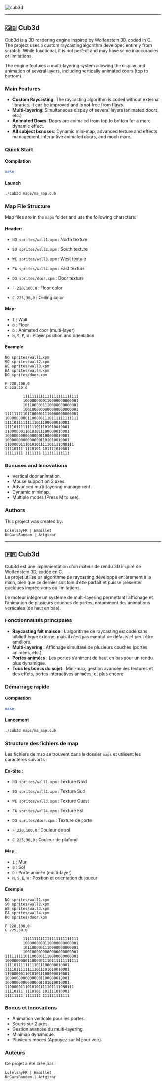 ![cub3d](https://github.com/user-attachments/assets/4dca35d8-d343-431a-82c2-601fbb338da4)

---

## 🇬🇧 Cub3d

Cub3d is a 3D rendering engine inspired by Wolfenstein 3D, coded in C.  
The project uses a custom raycasting algorithm developed entirely from scratch. While functional, it is not perfect and may have some inaccuracies or limitations.

The engine features a multi-layering system allowing the display and animation of several layers, including vertically animated doors (top to bottom).

### Main Features

- **Custom Raycasting**: The raycasting algorithm is coded without external libraries. It can be improved and is not free from flaws.
- **Multi-layering**: Simultaneous display of several layers (animated doors, etc.)
- **Animated Doors**: Doors are animated from top to bottom for a more dynamic effect.
- **All subject bonuses**: Dynamic mini-map, advanced texture and effects management, interactive animated doors, and much more.

### Quick Start

#### Compilation

```bash
make
```

#### Launch

```bash
./cub3d maps/ma_map.cub
```

### Map File Structure

Map files are in the `maps` folder and use the following characters:

#### Header:
- `NO sprites/wall1.xpm`  : North texture
- `SO sprites/wall2.xpm`  : South texture
- `WE sprites/wall3.xpm`  : West texture
- `EA sprites/wall4.xpm`  : East texture
- `DO sprites/door.xpm`   : Door texture

- `F 220,100,0`           : Floor color
- `C 225,30,0`            : Ceiling color

#### Map:
- `1` : Wall
- `0` : Floor
- `D` : Animated door (multi-layer)
- `N`, `S`, `E`, `W` : Player position and orientation

#### Example

```
NO sprites/wall1.xpm
SO sprites/wall2.xpm
WE sprites/wall3.xpm
EA sprites/wall4.xpm
DO sprites/door.xpm

F 220,100,0
C 225,30,0

        1111111111111111111111111
        1000000000110000000000001
        1011000001110000000000001
        1001000000000000000000001
111111111011000001110000000000001
100000000011000001110111111111111
11110111111111011100000010001
11110111111111011101010010001
11000000110101011100000010001
10000000000000001100000010001
10000000000000001101010010001
11000001110101011111011110N0111
11110111 1110101 101111010001
11111111 1111111 111111111111
```

### Bonuses and Innovations

- Vertical door animation.
- Mouse support on 2 axes.
- Advanced multi-layering management.
- Dynamic minimap.
- Multiple modes (Press M to see).

### Authors

This project was created by:

    LolelsayFR | Emaillet
    UnGarsRandom | Artgirar

---

## 🇫🇷 Cub3d

Cub3d est une implémentation d’un moteur de rendu 3D inspiré de Wolfenstein 3D, codée en C.  
Le projet utilise un algorithme de raycasting développé entièrement à la main, bien que ce dernier soit loin d’être parfait et puisse présenter quelques imprécisions ou limitations.

Le moteur intègre un système de multi-layering permettant l’affichage et l’animation de plusieurs couches de portes, notamment des animations verticales (de haut en bas).

### Fonctionnalités principales

- **Raycasting fait maison** : L’algorithme de raycasting est codé sans bibliothèque externe, mais il n’est pas exempt de défauts et peut être amélioré.
- **Multi-layering** : Affichage simultané de plusieurs couches (portes animées, etc.)
- **Portes animées** : Les portes s’animent de haut en bas pour un rendu plus dynamique.
- **Tous les bonus du sujet** : Mini-map, gestion avancée des textures et des effets, portes interactives animées, et plus encore.

### Démarrage rapide

#### Compilation

```bash
make
```

#### Lancement

```bash
./cub3d maps/ma_map.cub
```

### Structure des fichiers de map

Les fichiers de map se trouvent dans le dossier `maps` et utilisent les caractères suivants :

#### En-tête :
- `NO sprites/wall1.xpm`  : Texture Nord
- `SO sprites/wall2.xpm`  : Texture Sud
- `WE sprites/wall3.xpm`  : Texture Ouest
- `EA sprites/wall4.xpm`  : Texture Est
- `DO sprites/door.xpm`   : Texture de porte

- `F 220,100,0`           : Couleur de sol
- `C 225,30,0`            : Couleur de plafond

#### Map :
- `1` : Mur
- `0` : Sol
- `D` : Porte animée (multi-layer)
- `N`, `S`, `E`, `W` : Position et orientation du joueur

#### Exemple

```
NO sprites/wall1.xpm
SO sprites/wall2.xpm
WE sprites/wall3.xpm
EA sprites/wall4.xpm
DO sprites/door.xpm

F 220,100,0
C 225,30,0

        1111111111111111111111111
        1000000000110000000000001
        1011000001110000000000001
        1001000000000000000000001
111111111011000001110000000000001
100000000011000001110111111111111
11110111111111011100000010001
11110111111111011101010010001
11000000110101011100000010001
10000000000000001100000010001
10000000000000001101010010001
11000001110101011111011110N0111
11110111 1110101 101111010001
11111111 1111111 111111111111
```

### Bonus et innovations

- Animation verticale pour les portes.
- Souris sur 2 axes.
- Gestion avancée du multi-layering.
- Minimap dynamique.
- Plusieurs modes (Appuyez sur M pour voir).

### Auteurs

Ce projet a été créé par :

    LolelsayFR | Emaillet
    UnGarsRandom | Artgirar

